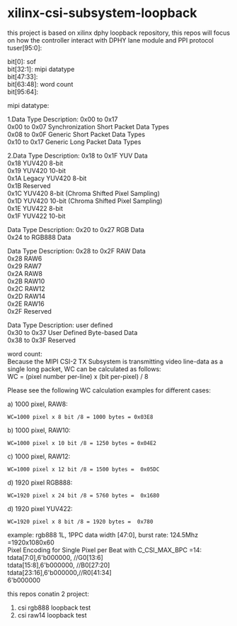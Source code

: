 # xilinx-csi-subsystem-loopback
this project is based on xilinx dphy loopback repository, this repos will focus on how the controller interact with DPHY lane module and PPI protocol  
tuser[95:0]:  

bit[0]: sof    
bit[32:1]: mipi datatype  
bit[47:33]:  
bit[63:48]: word count  
bit[95:64]:  

mipi datatype:  

1.Data Type Description: 0x00 to 0x17  
0x00 to 0x07 Synchronization Short Packet Data Types    
0x08 to 0x0F Generic Short Packet Data Types    
0x10 to 0x17 Generic Long Packet Data Types    

2.Data Type Description: 0x18 to 0x1F YUV Data    
0x18 YUV420 8-bit    
0x19 YUV420 10-bit    
0x1A Legacy YUV420 8-bit    
0x1B Reserved    
0x1C YUV420 8-bit (Chroma Shifted Pixel Sampling)    
0x1D YUV420 10-bit (Chroma Shifted Pixel Sampling)    
0x1E YUV422 8-bit    
0x1F YUV422 10-bit     

Data Type Description: 0x20 to 0x27 RGB Data    
0x24 to RGB888 Data    
 


Data Type Description: 0x28 to 0x2F RAW Data   
0x28 RAW6  
0x29 RAW7  
0x2A RAW8  
0x2B RAW10  
0x2C RAW12  
0x2D RAW14  
0x2E RAW16  
0x2F Reserved    


Data Type Description: user defined    
0x30 to 0x37 User Defined Byte-based Data  
0x38 to 0x3F Reserved  

word count:  
Because the MIPI CSI-2 TX Subsystem is transmitting video line-data as a single long packet, WC can be calculated as follows:    
WC = (pixel number per-line) x (bit per-pixel) / 8  

Please see the following WC calculation examples for different cases:  

a) 1000 pixel, RAW8:  
  
    WC=1000 pixel x 8 bit /8 = 1000 bytes = 0x03E8  
  
b) 1000 pixel, RAW10:  
  
    WC=1000 pixel x 10 bit /8 = 1250 bytes = 0x04E2  
  
c) 1000 pixel, RAW12:  
  
    WC=1000 pixel x 12 bit /8 = 1500 bytes =  0x05DC  
      
d) 1920 pixel RGB888:    
  
    WC=1920 pixel x 24 bit /8 = 5760 bytes =  0x1680    
     
d) 1920 pixel YUV422:    
  
    WC=1920 pixel x 8 bit /8 = 1920 bytes =  0x780    

example: rgb888 1L, 1PPC data width [47:0], burst rate: 124.5Mhz =1920x1080x60  
Pixel Encoding for Single Pixel per Beat with C_CSI_MAX_BPC =14:  
tdata[7:0],6'b000000,  //G0[13:6]  
tdata[15:8],6'b000000, //B0[27:20]   
tdata[23:16],6'b000000,//R0[41:34]  
6'b000000  


  
this repos conatin 2 project:  
  
1. csi rgb888 loopback test  
2. csi raw14 loopback test  

